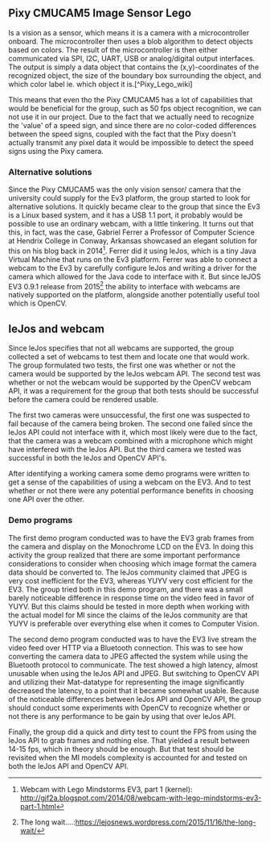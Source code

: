 ## Pixy CMUCAM5 Image Sensor Lego
Is a vision as a sensor, which means it is a camera with a microcontroller onboard. The microcontroller then uses a blob algorithm to detect objects based on colors. The result of the microcontroller is then either communicated via SPI, I2C, UART, USB or analog/digital output interfaces. The output is simply a data object that contains the (x,y)-coordinates of the recognized object, the size of the boundary box surrounding the object, and which color label ie. which object it is.[^Pixy_Lego_wiki]

This means that even tho the Pixy CMUCAM5 has a lot of capabilities that would be beneficial for the group, such as 50 fps object recognition, we can not use it in our project. Due to the fact that we actually need to recognize the 'value' of a speed sign, and since there are no color-coded differences between the speed signs, coupled with the fact that the Pixy doesn't actually transmit any pixel data it would be impossible to detect the speed signs using the Pixy camera. 

### Alternative solutions
Since the Pixy CMUCAM5 was the only vision sensor/ camera that the university could supply for the Ev3 platform, the group started to look for alternative solutions. It quickly became clear to the group that since the Ev3 is a Linux based system, and it has a USB 1.1 port, it probably would be possible to use an ordinary webcam, with a little tinkering. It turns out that this, in fact, was the case, Gabriel Ferrer a Professor of Computer Science at Hendrix College in Conway, Arkansas showcased an elegant solution for this on his blog back in 2014[^Webcam_with_Lego_Mindstorms_EV3]. Ferrer did it using leJos, which is a tiny Java Virtual Machine that runs on the Ev3 platform. Ferrer was able to connect a webcam to the Ev3 by carefully configure leJos and writing a driver for the camera which allowed for the Java code to interface with it. But since leJOS EV3 0.9.1 release from 2015[^lejos_091_release] the ability to interface with webcams are natively supported on the platform, alongside another potentially useful tool which is OpenCV.

## leJos and webcam
Since leJos specifies that not all webcams are supported, the group collected a set of webcams to test them and locate one that would work. The group formulated two tests, the first one was whether or not the camera would be supported by the leJos webcam API. The second test was whether or not the webcam would be supported by the OpenCV webcam API, it was a requirement for the group that both tests should be successful before the camera could be rendered usable. 

The first two cameras were unsuccessful, the first one was suspected to fail because of the camera being broken. The second one failed since the leJos API could not interface with it, which most likely were due to the fact, that the camera was a webcam combined with a microphone which might have interfered with the leJos API. But the third camera we tested was successful in both the leJos and OpenCV API's. 

After identifying a working camera some demo programs were written to get a sense of the capabilities of using a webcam on the EV3. And to test whether or not there were any potential performance benefits in choosing one API over the other. 

### Demo programs
The first demo program conducted was to have the EV3 grab frames from the camera and display on the Monochrome LCD on the EV3. In doing this activity the group realized that there are some important performance considerations to consider when choosing which image format the camera data should be converted to. The leJos community claimed that JPEG is very cost inefficient for the EV3, whereas YUYV very cost efficient for the EV3. The group tried both in this demo program, and there was a small barely noticeable difference in response time on the video feed in favor of YUYV. But this claims should be tested in more depth when working with the actual model for MI since the claims of the leJos community are that YUYV is preferable over everything else when it comes to Computer Vision.

The second demo program conducted was to have the EV3 live stream the video feed over HTTP via a Bluetooth connection. This was to see how converting the camera data to JPEG affected the system while using the Bluetooth protocol to communicate. The test showed a high latency, almost unusable when using the leJos API and JPEG. But switching to OpenCV API and utilizing their Mat-datatype for representing the image significantly decreased the latency, to a point that it became somewhat usable. Because of the noticeable differences between leJos API and OpenCV API, the group should conduct some experiments with OpenCV to recognize whether or not there is any performance to be gain by using that over leJos API.

Finally, the group did a quick and dirty test to count the FPS from using the leJos API to grab frames and nothing else. That yielded a result between 14-15 fps, which in theory should be enough. But that test should be revisited when the MI models complexity is accounted for and tested on both the leJos API and OpenCV API.


[^Webcam_with_Lego_Mindstorms_EV3]: Webcam with Lego Mindstorms EV3, part 1 (kernel): http://gjf2a.blogspot.com/2014/08/webcam-with-lego-mindstorms-ev3-part-1.html
[^lejos_091_release]: The long wait….:https://lejosnews.wordpress.com/2015/11/16/the-long-wait/
